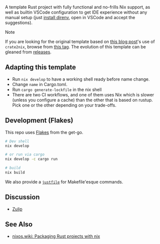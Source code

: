 A template Rust project with fully functional and no-frills Nix support, as well as builtin VSCode configuration to get IDE experience without any manual setup (just [install direnv](https://nixos.asia/en/direnv), open in VSCode and accept the suggestions).

>[!NOTE]  
> If you are looking for the original template based on [this blog post](https://srid.ca/rust-nix)'s use of `crate2nix`, browse from [this tag](https://github.com/srid/rust-nix-template/tree/crate2nix). The evolution of this template can be gleaned from [releases](https://github.com/srid/rust-nix-template/releases).

## Adapting this template

- Run `nix develop` to have a working shell ready before name change.
- Change `name` in Cargo.toml.
- Run `cargo generate-lockfile` in the nix shell
- There are two CI workflows, and one of them uses Nix which is slower (unless you configure a cache) than the other that is based on rustup. Pick one or the other depending on your trade-offs.

## Development (Flakes)

This repo uses [Flakes](https://nixos.wiki/wiki/Flakes) from the get-go.

```bash
# Dev shell
nix develop

# or run via cargo
nix develop -c cargo run

# build
nix build
```

We also provide a [`justfile`](https://just.systems/) for Makefile'esque commands.

## Discussion

- [Zulip](https://nixos.zulipchat.com/#narrow/stream/413950-nix)

## See Also

- [nixos.wiki: Packaging Rust projects with nix](https://nixos.wiki/wiki/Rust#Packaging_Rust_projects_with_nix)
